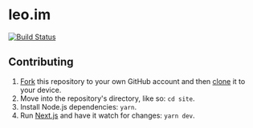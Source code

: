 # leo.im

[![Build Status](https://circleci.com/gh/leo/site.svg?&style=shield)](https://circleci.com/gh/leo/site)

## Contributing

1. [Fork](https://help.github.com/articles/fork-a-repo/) this repository to your own GitHub account and then [clone](https://help.github.com/articles/cloning-a-repository/) it to your device.
2. Move into the repository's directory, like so: `cd site`.
3. Install Node.js dependencies: `yarn`.
4. Run [Next.js](https://github.com/zeit/next.js) and have it watch for changes: `yarn dev`.
